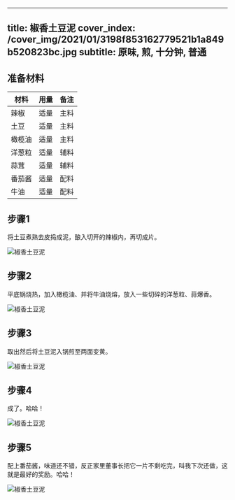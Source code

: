 
---
title: 椒香土豆泥
cover_index: /cover_img/2021/01/3198f853162779521b1a849b520823bc.jpg
subtitle: 原味, 煎, 十分钟, 普通
---

## 准备材料

| 材料     | 用量 | 备注|
| ------- | ----- | --- |
| 辣椒 | 适量| 主料 |
| 土豆 | 适量| 主料 |
| 橄榄油 | 适量| 主料 |
| 洋葱粒 | 适量| 辅料 |
| 蒜茸 | 适量| 辅料 |
| 番茄酱 | 适量| 配料 |
| 牛油 | 适量| 配料 |

## 步骤1

将土豆煮熟去皮捣成泥，酿入切开的辣椒内，再切成片。

![椒香土豆泥](https://i8.meishichina.com/attachment/recipe/201009/201009291724538.jpg?x-oss-process=style/p320) 

## 步骤2

平底锅烧热，加入橄榄油、并将牛油烧熔，放入一些切碎的洋葱粒、蒜爆香。

![椒香土豆泥](https://i8.meishichina.com/attachment/recipe/201009/201009291725085.jpg?x-oss-process=style/p320) 

## 步骤3

取出然后将土豆泥入锅煎至两面变黄。

![椒香土豆泥](https://i8.meishichina.com/attachment/recipe/201009/201009291725186.jpg?x-oss-process=style/p320) 

## 步骤4

成了。哈哈！

![椒香土豆泥](https://i8.meishichina.com/attachment/recipe/201009/201009291726535.jpg?x-oss-process=style/p320) 

## 步骤5

配上番茄酱，味道还不错，反正家里董事长把它一片不剩吃完，叫我下次还做，这就是最好的奖励。哈哈！

![椒香土豆泥](https://i8.meishichina.com/attachment/recipe/201009/201009291728241.jpg?x-oss-process=style/p320) 

